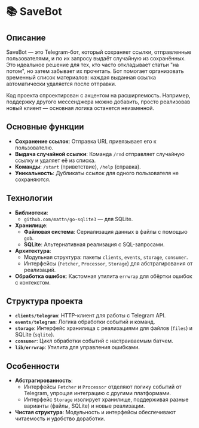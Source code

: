 # 📚 SaveBot

## Описание
SaveBot — это Telegram-бот, который сохраняет ссылки, отправленные пользователями, и по их запросу выдаёт случайную из сохранённых. Это идеальное решение для тех, кто часто откладывает статьи "на потом", но затем забывает их прочитать. Бот помогает организовать временный список материалов: каждая выданная ссылка автоматически удаляется после отправки.

Код проекта спроектирован с акцентом на расширяемость. Например, поддержку другого мессенджера можно добавить, просто реализовав новый клиент — основная логика останется неизменной.

## Основные функции
- **Сохранение ссылок**: Отправка URL привязывает его к пользователю.
- **Выдача случайной ссылки**: Команда `/rnd` отправляет случайную ссылку и удаляет её из списка.
- **Команды**: `/start` (приветствие), `/help` (справка).
- **Уникальность**: Дубликаты ссылок для одного пользователя не сохраняются.

## Технологии
- **Библиотеки**:
  - `github.com/mattn/go-sqlite3` — для SQLite.
- **Хранилище**:
  - **Файловая система**: Сериализация данных в файлы с помощью `gob`.
  - **SQLite**: Альтернативная реализация с SQL-запросами.
- **Архитектура**:
  - Модульная структура: пакеты `clients`, `events`, `storage`, `consumer`.
  - Интерфейсы (`Fetcher`, `Processor`, `Storage`) для абстрагирования от реализаций.
- **Обработка ошибок**: Кастомная утилита `errwrap` для обёртки ошибок с контекстом.

## Структура проекта
- **`clients/telegram`**: HTTP-клиент для работы с Telegram API.
- **`events/telegram`**: Логика обработки событий и команд.
- **`storage`**: Интерфейс хранилища с реализациями для файлов (`files`) и SQLite (`sqlite`).
- **`consumer`**: Цикл обработки событий с настраиваемым батчем.
- **`lib/errwrap`**: Утилита для управления ошибками.

## Особенности
- **Абстрагированность**:
  - Интерфейсы `Fetcher` и `Processor` отделяют логику событий от Telegram, упрощая интеграцию с другими платформами.
  - Интерфейс `Storage` изолирует хранилище, поддерживая разные варианты (файлы, SQLite) и новые реализации.
- **Чистая структура**: Модульность и интерфейсы обеспечивают читаемость и удобство доработки.
